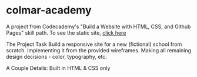 # colmar-academy
A project from Codecademy's "Build a Website with HTML, CSS, and Github Pages" skill path.
To see the static site, [click here](https://xjwllmsx.github.io/colmar-academy/)

The Project Task
Build a responsive site for a new (fictional) school from scratch. Implementing it from the provided wireframes. Making all remaining design decisions - color, typography, etc.

A Couple Details: 
Built in HTML & CSS only
